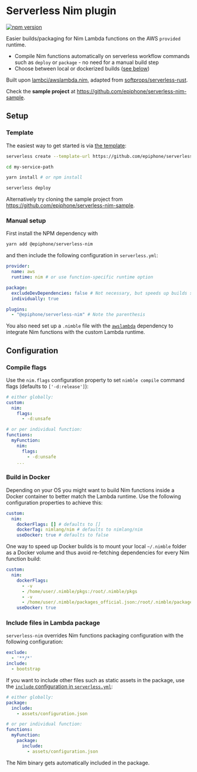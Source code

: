 # Serverless Nim plugin
[![npm version](https://badge.fury.io/js/%40epiphone%2Fserverless-nim.svg)](https://badge.fury.io/js/%40epiphone%2Fserverless-nim)

Easier builds/packaging for Nim Lambda functions on the AWS `provided` runtime.

- Compile Nim functions automatically on serverless workflow commands such as `deploy` or `package` - no need for a manual build step
- Choose between local or dockerized builds ([see below](#build-in-docker))

Built upon [lambci/awslambda.nim](https://github.com/lambci/awslambda.nim), adapted from [softprops/serverless-rust](https://github.com/softprops/serverless-rust/).

Check the **sample project** at https://github.com/epiphone/serverless-nim-sample.

## Setup

### Template

The easiest way to get started is via [the template](https://github.com/epiphone/serverless-nim-template):

```bash
serverless create --template-url https://github.com/epiphone/serverless-nim-template --path my-service-path --name my-service

cd my-service-path

yarn install # or npm install

serverless deploy
```

Alternatively try cloning the sample project from https://github.com/epiphone/serverless-nim-sample.

### Manual setup

First install the NPM dependency with

```bash
yarn add @epiphone/serverless-nim
```

and then include the following configuration in  `serverless.yml`:

```yaml
provider:
  name: aws
  runtime: nim # or use function-specific runtime option

package:
  excludeDevDependencies: false # Not necessary, but speeds up builds since dev dependencies are anyway ignored in case of Nim functions
  individually: true

plugins:
  - "@epiphone/serverless-nim" # Note the parenthesis
```

You also need set up a `.nimble` file with the [`awslambda`](https://github.com/lambci/awslambda.nim) dependency to integrate Nim functions with the custom Lambda runtime.

## Configuration

### Compile flags

Use the `nim.flags` configuration property to set `nimble compile` command flags (defaults to `['-d:release']`):

```yaml
# either globally:
custom:
  nim:
    flags:
      - -d:unsafe

# or per individual function:
functions:
  myFunction:
    nim:
      flags:
        - -d:unsafe
    ...
```

### Build in Docker

Depending on your OS you might want to build Nim functions inside a Docker container to better match the Lambda runtime. Use the following configuration properties to achieve this:

```yaml
custom:
  nim:
    dockerFlags: [] # defaults to []
    dockerTag: nimlang/nim # defaults to nimlang/nim
    useDocker: true # defaults to false
```

One way to speed up Docker builds is to mount your local `~/.nimble` folder as a Docker volume and thus avoid re-fetching dependencies for every Nim function build:

```yaml
custom:
  nim:
    dockerFlags:
      - -v
      - /home/user/.nimble/pkgs:/root/.nimble/pkgs
      - -v
      - /home/user/.nimble/packages_official.json:/root/.nimble/packages_official.json
    useDocker: true
```

### Include files in Lambda package

`serverless-nim` overrides Nim functions packaging configuration with the following configuration:

```yaml
exclude:
  - '**/*'
include:
  - bootstrap
```

If you want to include other files such as static assets in the package, use the [`include` configuration in `serverless.yml`](https://serverless.com/framework/docs/providers/aws/guide/packaging/#exclude--include):

```yaml
# either globally:
package:
  include:
    - assets/configuration.json

# or per individual function:
functions:
  myFunction:
    package:
      include:
        - assets/configuration.json
```

The Nim binary gets automatically included in the package.
